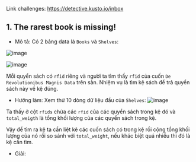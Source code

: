 Link challenges: https://detective.kusto.io/inbox

## 1. The rarest book is missing!

- Mô tả: 
Có 2 bảng data là `Books` và `Shelves`:

![image](https://user-images.githubusercontent.com/91442807/236636652-c92bd703-98dc-45ee-aa43-208645c8459a.png)

![image](https://user-images.githubusercontent.com/91442807/236636661-c91e8b73-18e8-4336-b76b-0cd50e9111bc.png)

Mỗi quyển sách có `rfid` riêng và người ta tìm thấy `rfid` của cuốn `De Revolutionibus Magnis Data` trên sàn. Nhiệm vụ là tìm kệ sách để trả quyển sách này về kệ đúng.

- Hướng làm:
Xem thử 10 dòng dữ liệu đầu của `Shelves`:
![image](https://user-images.githubusercontent.com/91442807/236636804-d2fb7e6a-8551-4a97-8e9c-591875bcade3.png)

Ta thấy ở cột `rfids` chứa các `rfid` của các quyển sách trong kệ đó và `total_weigth` là tổng khối lượng của các quyển sách trong kệ.

Vậy để tìm ra kệ ta cần liệt kê các cuốn sách có trong kệ rồi cộng tổng khối lượng của nó rồi so sánh với `total_weight`, nếu khác biệt quá nhiều thì đó là kệ cần tìm.

- Giải:



